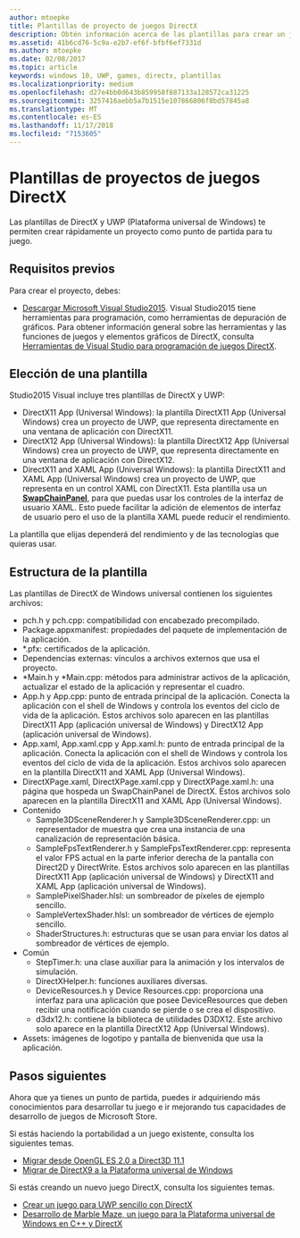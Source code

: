 ```yaml
---
author: mtoepke
title: Plantillas de proyecto de juegos DirectX
description: Obtén información acerca de las plantillas para crear un juego de DirectX y la Plataforma universal de Windows (UWP).
ms.assetid: 41b6cd76-5c9a-e2b7-ef6f-bfbf6ef7331d
ms.author: mtoepke
ms.date: 02/08/2017
ms.topic: article
keywords: windows 10, UWP, games, directx, plantillas
ms.localizationpriority: medium
ms.openlocfilehash: d27e4bb0d643b859958f887133a128572ca31225
ms.sourcegitcommit: 3257416aebb5a7b1515e107866806f8bd57845a8
ms.translationtype: MT
ms.contentlocale: es-ES
ms.lasthandoff: 11/17/2018
ms.locfileid: "7153605"
---
```

# <a name="directx-game-project-templates"></a>Plantillas de proyectos de juegos DirectX



Las plantillas de DirectX y UWP (Plataforma universal de Windows) te permiten crear rápidamente un proyecto como punto de partida para tu juego.

## <a name="prerequisites"></a>Requisitos previos


Para crear el proyecto, debes:

-   [Descargar Microsoft Visual Studio2015](https://www.visualstudio.com/vs-2015-product-editions). Visual Studio2015 tiene herramientas para programación, como herramientas de depuración de gráficos. Para obtener información general sobre las herramientas y las funciones de juegos y elementos gráficos de DirectX, consulta [Herramientas de Visual Studio para programación de juegos DirectX](set-up-visual-studio-for-game-development.md).

## <a name="choosing-a-template"></a>Elección de una plantilla


Studio2015 Visual incluye tres plantillas de DirectX y UWP:

-   DirectX11 App (Universal Windows): la plantilla DirectX11 App (Universal Windows) crea un proyecto de UWP, que representa directamente en una ventana de aplicación con DirectX11.
-   DirectX12 App (Universal Windows): la plantilla DirectX12 App (Universal Windows) crea un proyecto de UWP, que representa directamente en una ventana de aplicación con DirectX12.
-   DirectX11 and XAML App (Universal Windows): la plantilla DirectX11 and XAML App (Universal Windows) crea un proyecto de UWP, que representa en un control XAML con DirectX11. Esta plantilla usa un [**SwapChainPanel**](https://msdn.microsoft.com/library/windows/apps/dn252834), para que puedas usar los controles de la interfaz de usuario XAML. Esto puede facilitar la adición de elementos de interfaz de usuario pero el uso de la plantilla XAML puede reducir el rendimiento.

La plantilla que elijas dependerá del rendimiento y de las tecnologías que quieras usar.

## <a name="template-structure"></a>Estructura de la plantilla


Las plantillas de DirectX de Windows universal contienen los siguientes archivos:

-   pch.h y pch.cpp: compatibilidad con encabezado precompilado.
-   Package.appxmanifest: propiedades del paquete de implementación de la aplicación.
-   \*.pfx: certificados de la aplicación.
-   Dependencias externas: vínculos a archivos externos que usa el proyecto.
-   *Main.h y *Main.cpp: métodos para administrar activos de la aplicación, actualizar el estado de la aplicación y representar el cuadro.
-   App.h y App.cpp: punto de entrada principal de la aplicación. Conecta la aplicación con el shell de Windows y controla los eventos del ciclo de vida de la aplicación. Estos archivos solo aparecen en las plantillas DirectX11 App (aplicación universal de Windows) y DirectX12 App (aplicación universal de Windows).
-   App.xaml, App.xaml.cpp y App.xaml.h: punto de entrada principal de la aplicación. Conecta la aplicación con el shell de Windows y controla los eventos del ciclo de vida de la aplicación. Estos archivos solo aparecen en la plantilla DirectX11 and XAML App (Universal Windows).
-   DirectXPage.xaml, DirectXPage.xaml.cpp y DirectXPage.xaml.h: una página que hospeda un SwapChainPanel de DirectX. Estos archivos solo aparecen en la plantilla DirectX11 and XAML App (Universal Windows).
-   Contenido
    -   Sample3DSceneRenderer.h y Sample3DSceneRenderer.cpp: un representador de muestra que crea una instancia de una canalización de representación básica.
    -   SampleFpsTextRenderer.h y SampleFpsTextRenderer.cpp: representa el valor FPS actual en la parte inferior derecha de la pantalla con Direct2D y DirectWrite. Estos archivos solo aparecen en las plantillas DirectX11 App (aplicación universal de Windows) y DirectX11 and XAML App (aplicación universal de Windows).
    -   SamplePixelShader.hlsl: un sombreador de píxeles de ejemplo sencillo.
    -   SampleVertexShader.hlsl: un sombreador de vértices de ejemplo sencillo.
    -   ShaderStructures.h: estructuras que se usan para enviar los datos al sombreador de vértices de ejemplo.
-   Común
    -   StepTimer.h: una clase auxiliar para la animación y los intervalos de simulación.
    -   DirectXHelper.h: funciones auxiliares diversas.
    -   DeviceResources.h y Device Resources.cpp: proporciona una interfaz para una aplicación que posee DeviceResources que deben recibir una notificación cuando se pierde o se crea el dispositivo.
    -   d3dx12.h: contiene la biblioteca de utilidades D3DX12. Este archivo solo aparece en la plantilla DirectX12 App (Universal Windows).
-   Assets: imágenes de logotipo y pantalla de bienvenida que usa la aplicación.

## <a name="next-steps"></a>Pasos siguientes


Ahora que ya tienes un punto de partida, puedes ir adquiriendo más conocimientos para desarrollar tu juego e ir mejorando tus capacidades de desarrollo de juegos de Microsoft Store.

Si estás haciendo la portabilidad a un juego existente, consulta los siguientes temas.

-   [Migrar desde OpenGL ES 2.0 a Direct3D 11.1](port-from-opengl-es-2-0-to-directx-11-1.md)
-   [Migrar de DirectX9 a la Plataforma universal de Windows](porting-your-directx-9-game-to-windows-store.md)

Si estás creando un nuevo juego DirectX, consulta los siguientes temas.

-   [Crear un juego para UWP sencillo con DirectX](tutorial--create-your-first-uwp-directx-game.md)
-   [Desarrollo de Marble Maze, un juego para la Plataforma universal de Windows en C++ y DirectX](developing-marble-maze-a-windows-store-game-in-cpp-and-directx.md)